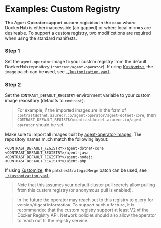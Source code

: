 # Examples: Custom Registry

The Agent Operator support custom registries in the case where DockerHub is either inaccessible (air gapped) or where local mirrors are desireable. To support a custom registry, two modifications are required when using the standard manifests.

### Step 1

Set the `agent-operator` image to your custom registry from the default DockerHub repository (`contrast/agent-operator`). If using [Kustomize](https://kustomize.io), the `image` patch can be used, see [`./kustomization.yaml`](./kustomization.yaml).

### Step 2

Set the `CONTRAST_DEFAULT_REGISTRY` environment variable to your custom image repository (defaults to `contrast`).

> For example, if the imported images are in the form of `contrastdotnet.azurecr.io/agent-operator/agent-dotnet-core`, then `CONTRAST_DEFAULT_REGISTRY=contrastdotnet.azurecr.io/agent-operator` should be set.

Make sure to import all images built by [agent-operator-images](https://github.com/Contrast-Security-OSS/agent-operator-images). The repository names much match the following layout:

```
<CONTRAST_DEFAULT_REGISTRY>/agent-dotnet-core
<CONTRAST_DEFAULT_REGISTRY>/agent-java
<CONTRAST_DEFAULT_REGISTRY>/agent-nodejs
<CONTRAST_DEFAULT_REGISTRY>/agent-php
```

If using [Kustomize](https://kustomize.io), the `patchesStrategicMerge` patch can be used, see [`./kustomization.yaml`](./kustomization.yaml).

> Note that this assumes your default cluster pull secrets allow pulling from this custom registry (or anonymous pull is enabled).

> In the future the operator may reach out to this registry to query for version/digest information. To support such a feature, it is recommended that the custom registry support at least V2 of the Docker Registry API. Network policies should also allow the operator to reach out to the registry service.
